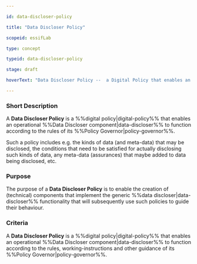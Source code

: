 ```yaml
---

id: data-discloser-policy

title: "Data Discloser Policy"

scopeid: essifLab

type: concept

typeid: data-discloser-policy

stage: draft

hoverText: "Data Discloser Policy --  a Digital Policy that enables an operational Data Discloser component to function according to the rules of its Policy Governor."

---
```




### Short Description

A **Data Discloser Policy** is a %%digital policy|digital-policy%% that enables an operational %%Data Discloser component|data-discloser%% to function according to the rules of its %%Policy Governor|policy-governor%%.



Such a policy includes e.g. the kinds of data (and meta-data) that may be disclosed, the conditions that need to be satisfied for actually disclosing such kinds of data, any meta-data (assurances) that maybe added to data being disclosed, etc.



### Purpose

The purpose of a **Data Discloser Policy** is to enable the creation of (technical) components that implement the generic %%data discloser|data-discloser%% functionality that will subsequently use such policies to guide their behaviour.



### Criteria

A **Data Discloser Policy** is a %%digital policy|digital-policy%% that enables an operational %%Data Discloser component|data-discloser%% to function according to the rules, working-instructions and other guidance of its %%Policy Governor|policy-governor%%.
